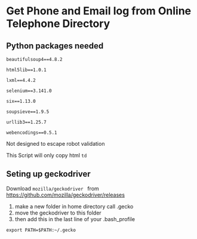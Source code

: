 # Get Phone and Email log from Online Telephone Directory
## Python packages needed 
```
beautifulsoup4==4.8.2

html5lib==1.0.1

lxml==4.4.2

selenium==3.141.0

six==1.13.0

soupsieve==1.9.5

urllib3==1.25.7

webencodings==0.5.1
```
Not designed to escape robot validation

This Script will only copy html ```td``` 

## Seting up geckodriver

Download  ```mozilla/geckodriver ``` from 
https://github.com/mozilla/geckodriver/releases

1. make a new folder in home directory call .gecko
2. move the geckodriver to this folder
3. then add this in the last line of your .bash_profile
 
```export PATH=$PATH:~/.gecko``` 


 
 